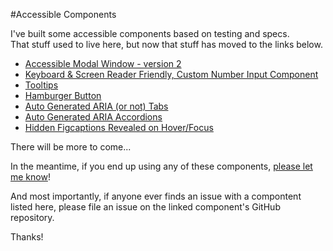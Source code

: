 #Accessible Components

I've built some accessible components based on testing and specs.  
That stuff used to live here, but now that stuff has moved to the links below.  

* [Accessible Modal Window - version 2](https://github.com/scottaohara/accessible_modal_window)
* [Keyboard & Screen Reader Friendly, Custom Number Input Component](https://github.com/scottaohara/Numbler)
* [Tooltips](https://github.com/scottaohara/a11y_tooltips)  
* [Hamburger Button](https://github.com/scottaohara/accessible_hamburger)
* [Auto Generated ARIA (or not) Tabs](https://github.com/scottaohara/accessible_tabs)
* [Auto Generated ARIA Accordions](https://github.com/scottaohara/accessible_accordions)
* [Hidden Figcaptions Revealed on Hover/Focus](https://github.com/scottaohara/figcaption-reveal)

There will be more to come...

In the meantime, if you end up using any of these components, [please let me know](http://twitter.com/scottohara)!  

And most importantly, if anyone ever finds an issue with a compontent listed here, please file an issue on the linked component's GitHub repository.

Thanks!
